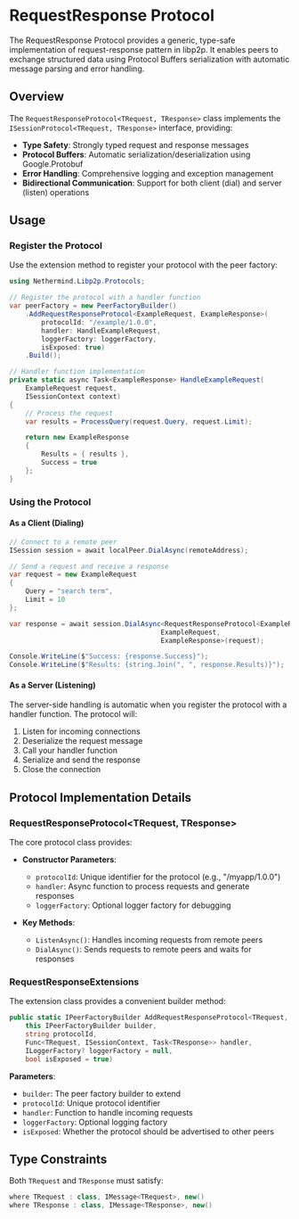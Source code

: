 # RequestResponse Protocol

The RequestResponse Protocol provides a generic, type-safe implementation of request-response pattern in libp2p. It enables peers to exchange structured data using Protocol Buffers serialization with automatic message parsing and error handling.

## Overview

The `RequestResponseProtocol<TRequest, TResponse>` class implements the `ISessionProtocol<TRequest, TResponse>` interface, providing:

- **Type Safety**: Strongly typed request and response messages
- **Protocol Buffers**: Automatic serialization/deserialization using Google.Protobuf
- **Error Handling**: Comprehensive logging and exception management
- **Bidirectional Communication**: Support for both client (dial) and server (listen) operations

## Usage

### Register the Protocol

Use the extension method to register your protocol with the peer factory:

```csharp
using Nethermind.Libp2p.Protocols;

// Register the protocol with a handler function
var peerFactory = new PeerFactoryBuilder()
    .AddRequestResponseProtocol<ExampleRequest, ExampleResponse>(
        protocolId: "/example/1.0.0",
        handler: HandleExampleRequest,
        loggerFactory: loggerFactory,
        isExposed: true)
    .Build();

// Handler function implementation
private static async Task<ExampleResponse> HandleExampleRequest(
    ExampleRequest request,
    ISessionContext context)
{
    // Process the request
    var results = ProcessQuery(request.Query, request.Limit);

    return new ExampleResponse
    {
        Results = { results },
        Success = true
    };
}
```

### Using the Protocol

#### As a Client (Dialing)

```csharp
// Connect to a remote peer
ISession session = await localPeer.DialAsync(remoteAddress);

// Send a request and receive a response
var request = new ExampleRequest
{
    Query = "search term",
    Limit = 10
};

var response = await session.DialAsync<RequestResponseProtocol<ExampleRequest, ExampleResponse>,
                                      ExampleRequest,
                                      ExampleResponse>(request);

Console.WriteLine($"Success: {response.Success}");
Console.WriteLine($"Results: {string.Join(", ", response.Results)}");
```

#### As a Server (Listening)

The server-side handling is automatic when you register the protocol with a handler function. The protocol will:

1. Listen for incoming connections
2. Deserialize the request message
3. Call your handler function
4. Serialize and send the response
5. Close the connection

## Protocol Implementation Details

### RequestResponseProtocol<TRequest, TResponse>

The core protocol class provides:

- **Constructor Parameters**:
  - `protocolId`: Unique identifier for the protocol (e.g., "/myapp/1.0.0")
  - `handler`: Async function to process requests and generate responses
  - `loggerFactory`: Optional logger factory for debugging

- **Key Methods**:
  - `ListenAsync()`: Handles incoming requests from remote peers
  - `DialAsync()`: Sends requests to remote peers and waits for responses

### RequestResponseExtensions

The extension class provides a convenient builder method:

```csharp
public static IPeerFactoryBuilder AddRequestResponseProtocol<TRequest, TResponse>(
    this IPeerFactoryBuilder builder,
    string protocolId,
    Func<TRequest, ISessionContext, Task<TResponse>> handler,
    ILoggerFactory? loggerFactory = null,
    bool isExposed = true)
```

**Parameters**:
- `builder`: The peer factory builder to extend
- `protocolId`: Unique protocol identifier
- `handler`: Function to handle incoming requests
- `loggerFactory`: Optional logging factory
- `isExposed`: Whether the protocol should be advertised to other peers

## Type Constraints

Both `TRequest` and `TResponse` must satisfy:

```csharp
where TRequest : class, IMessage<TRequest>, new()
where TResponse : class, IMessage<TResponse>, new()
```
